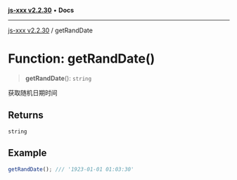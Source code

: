 [**js-xxx v2.2.30**](../README.md) • **Docs**

***

[js-xxx v2.2.30](../README.md) / getRandDate

# Function: getRandDate()

> **getRandDate**(): `string`

获取随机日期时间

## Returns

`string`

## Example

```ts
getRandDate(); /// '1923-01-01 01:03:30'
```
